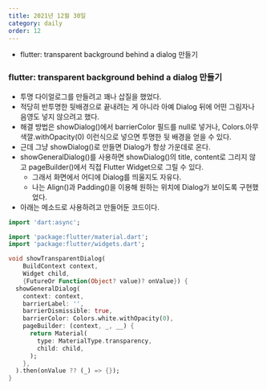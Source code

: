 ```yaml
---
title: 2021년 12월 30일
category: daily
order: 12
---
```


- flutter: transparent background behind a dialog 만들기

### flutter: transparent background behind a dialog 만들기

- 투명 다이얼로그를 만들려고 꽤나 삽질을 했었다.
- 적당히 반투명한 뒷배경으로 끝내려는 게 아니라 아예 Dialog 뒤에 어떤 그림자나 음영도 넣지 않으려고 했다.
- 해결 방법은 showDialog()에서 barrierColor 필드를 null로 넣거나, Colors.아무색깔.withOpacity(0) 이런식으로 넣으면 투명한 뒷 배경을 얻을 수 있다.
- 근데 그냥 showDialog()로 만들면 Dialog가 항상 가운데로 온다.
- showGeneralDialog()를 사용하면 showDialog()의 title, content로 그리지 않고 pageBuilder()에서 직접 Flutter Widget으로 그릴 수 있다.
  - 그래서 화면에서 어디에 Dialog를 띄울지도 자유다.
  - 나는 Align()과 Padding()을 이용해 원하는 위치에 Dialog가 보이도록 구현했었다.
- 아래는 메소드로 사용하려고 만들어둔 코드이다.

```dart
import 'dart:async';

import 'package:flutter/material.dart';
import 'package:flutter/widgets.dart';

void showTransparentDialog(
    BuildContext context,
    Widget child,
    {FutureOr Function(Object? value)? onValue}) {
  showGeneralDialog(
    context: context,
    barrierLabel: '',
    barrierDismissible: true,
    barrierColor: Colors.white.withOpacity(0),
    pageBuilder: (context, _, __) {
      return Material(
        type: MaterialType.transparency,
        child: child,
      );
    },
  ).then(onValue ?? (_) => {});
}
```